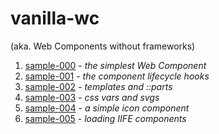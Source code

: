 # vanilla-wc

(aka. Web Components without frameworks)

1. [sample-000][s0] - _the simplest Web Component_
2. [sample-001][s1] - _the component lifecycle hooks_
3. [sample-002][s2] - _templates and ::parts_
4. [sample-003][s3] - _css vars and svgs_
5. [sample-004][s4] - _a simple icon component_
6. [sample-005][s5] - _loading IIFE components_




[s0]: ./sample-000.html
[s1]: ./sample-001.html
[s2]: ./sample-002.html
[s3]: ./sample-003.html
[s4]: ./sample-004.html
[s5]: ./sample-005.html